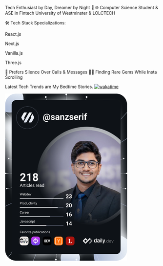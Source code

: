 Tech Enthusiast by Day, Dreamer by Night 🌙
🌐 Computer Science Student & ASE in Fintech University of Westminster & LOLCTECH

🛠 Tech Stack Specializations:

React.js

Next.js

Vanilla.js

Three.js

💬 Prefers Silence Over Calls & Messages 🕵️‍♂️ Finding Rare Gems While Insta Scrolling

Latest Tech Trends are My Bedtime Stories.
[![wakatime](https://wakatime.com/badge/user/018c62f8-0dfd-4403-a80b-cfbb08a36703.svg)](https://wakatime.com/@018c62f8-0dfd-4403-a80b-cfbb08a36703)

<a href="https://app.daily.dev/sanzserif"><img src="devcard.svg" width="400" alt="Nipun Kariyawasam's Dev Card"/></a>
